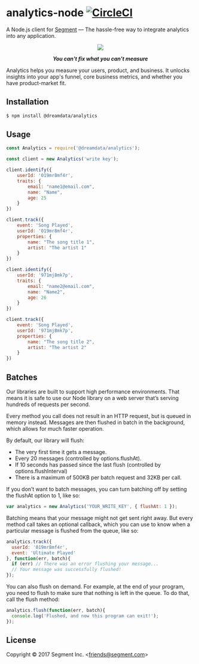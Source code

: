 # analytics-node [![CircleCI](https://circleci.com/gh/segmentio/analytics-node.svg?style=svg&circle-token=68654e8cd0fcd16b1f3ae9943a1d8e20e36ae6c5)](https://circleci.com/gh/segmentio/analytics-node)

A Node.js client for [Segment](https://segment.com) — The hassle-free way to integrate analytics into any application.

<div align="center">
  <img src="https://user-images.githubusercontent.com/16131737/53616724-d409f180-3b98-11e9-9d39-553c958ecf99.png"/>
  <p><b><i>You can't fix what you can't measure</i></b></p>
</div>

Analytics helps you measure your users, product, and business. It unlocks insights into your app's funnel, core business metrics, and whether you have product-market fit.

## Installation

```bash
$ npm install @dreamdata/analytics
```

## Usage


```js
const Analytics = require('@dreamdata/analytics');

const client = new Analytics('write key');

client.identify({
    userId: '019mr8mf4r',
    traits: {
        email: "name1@email.com",
        name: "Name",
        age: 25
    }
})

client.track({
    event: 'Song Played',
    userId: '019mr8mf4r',
    properties: {
        name: "The song title 1",
        artist: "The artist 1"
    }
})

client.identify({
    userId: '971mj8mk7p',
    traits: {
        email: "name2@email.com",
        name: "Name2",
        age: 26
    }
})

client.track({
    event: 'Song Played',
    userId: '971mj8mk7p',
    properties: {
        name: "The song title 2",
        artist: "The artist 2"
    }
})
```

## Batches
Our libraries are built to support high performance environments. That means it is safe to use our Node library on a web server that’s serving hundreds of requests per second.

Every method you call does not result in an HTTP request, but is queued in memory instead. Messages are then flushed in batch in the background, which allows for much faster operation.

By default, our library will flush:

- The very first time it gets a message.
- Every 20 messages (controlled by options.flushAt).
- If 10 seconds has passed since the last flush (controlled by options.flushInterval)
- There is a maximum of 500KB per batch request and 32KB per call.

If you don’t want to batch messages, you can turn batching off by setting the flushAt option to 1, like so:
```js
var analytics = new Analytics('YOUR_WRITE_KEY', { flushAt: 1 });
```
Batching means that your message might not get sent right away. But every method call takes an optional callback, which you can use to know when a particular message is flushed from the queue, like so:

```js
analytics.track({
  userId: '019mr8mf4r',
  event: 'Ultimate Played'
}, function(err, batch){
  if (err) // There was an error flushing your message...
  // Your message was successfully flushed!
});
```
You can also flush on demand. For example, at the end of your program, you need to flush to make sure that nothing is left in the queue. To do that, call the flush method:
```js
analytics.flush(function(err, batch){
  console.log('Flushed, and now this program can exit!');
});
```

## License
Copyright &copy; 2017 Segment Inc. \<friends@segment.com\>